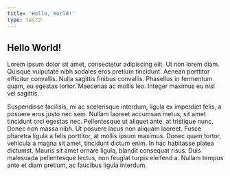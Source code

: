 ```yaml
---
title: 'Hello, World!'
type: test2
---
```


## Hello World!

Lorem ipsum dolor sit amet, consectetur adipiscing elit. Ut non lorem diam. Quisque vulputate nibh sodales eros pretium tincidunt. Aenean porttitor efficitur convallis. Nulla sagittis finibus convallis. Phasellus in fermentum quam, eu egestas tortor. Maecenas ac mollis leo. Integer maximus eu nisl vel sagittis.

Suspendisse facilisis, mi ac scelerisque interdum, ligula ex imperdiet felis, a posuere eros justo nec sem. Nullam laoreet accumsan metus, sit amet tincidunt orci egestas nec. Pellentesque ut aliquet ante, at tristique nunc. Donec non massa nibh. Ut posuere lacus non aliquam laoreet. Fusce pharetra ligula a felis porttitor, at mollis ipsum maximus. Donec quam tortor, vehicula a magna sit amet, tincidunt dictum enim. In hac habitasse platea dictumst. Mauris sit amet ornare ligula, blandit consequat risus. Duis malesuada pellentesque lectus, non feugiat turpis eleifend a. Nullam tempus ante et diam pretium, ac faucibus ligula interdum.
